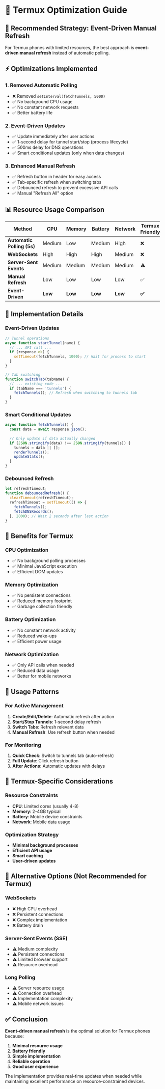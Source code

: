 # 📱 Termux Optimization Guide

## 🎯 **Recommended Strategy: Event-Driven Manual Refresh**

For Termux phones with limited resources, the best approach is **event-driven manual refresh** instead of automatic polling.

## ⚡ **Optimizations Implemented**

### **1. Removed Automatic Polling**
- ❌ Removed `setInterval(fetchTunnels, 5000)` 
- ✅ No background CPU usage
- ✅ No constant network requests
- ✅ Better battery life

### **2. Event-Driven Updates**
- ✅ Update immediately after user actions
- ✅ 1-second delay for tunnel start/stop (process lifecycle)
- ✅ 500ms delay for DNS operations
- ✅ Smart conditional updates (only when data changes)

### **3. Enhanced Manual Refresh**
- ✅ Refresh button in header for easy access
- ✅ Tab-specific refresh when switching tabs
- ✅ Debounced refresh to prevent excessive API calls
- ✅ Manual "Refresh All" option

## 📊 **Resource Usage Comparison**

| Method | CPU | Memory | Battery | Network | Termux Friendly |
|--------|-----|--------|---------|---------|-----------------|
| **Automatic Polling (5s)** | Medium | Low | Medium | High | ❌ |
| **WebSockets** | High | High | High | Medium | ❌ |
| **Server-Sent Events** | Medium | Medium | Medium | Medium | ⚠️ |
| **Manual Refresh** | Low | Low | Low | Low | ✅ |
| **Event-Driven** | **Low** | **Low** | **Low** | **Low** | **✅** |

## 🔧 **Implementation Details**

### **Event-Driven Updates**
```javascript
// Tunnel operations
async function startTunnel(name) {
  // ... API call ...
  if (response.ok) {
    setTimeout(fetchTunnels, 1000); // Wait for process to start
  }
}

// Tab switching
function switchTab(tabName) {
  // ... existing code ...
  if (tabName === 'tunnels') {
    fetchTunnels(); // Refresh when switching to tunnels tab
  }
}
```

### **Smart Conditional Updates**
```javascript
async function fetchTunnels() {
  const data = await response.json();
  
  // Only update if data actually changed
  if (JSON.stringify(data) !== JSON.stringify(tunnels)) {
    tunnels = data || [];
    renderTunnels();
    updateStats();
  }
}
```

### **Debounced Refresh**
```javascript
let refreshTimeout;
function debouncedRefresh() {
  clearTimeout(refreshTimeout);
  refreshTimeout = setTimeout(() => {
    fetchTunnels();
    fetchDNSRecords();
  }, 2000); // Wait 2 seconds after last action
}
```

## 🎯 **Benefits for Termux**

### **CPU Optimization**
- ✅ No background polling processes
- ✅ Minimal JavaScript execution
- ✅ Efficient DOM updates

### **Memory Optimization**
- ✅ No persistent connections
- ✅ Reduced memory footprint
- ✅ Garbage collection friendly

### **Battery Optimization**
- ✅ No constant network activity
- ✅ Reduced wake-ups
- ✅ Efficient power usage

### **Network Optimization**
- ✅ Only API calls when needed
- ✅ Reduced data usage
- ✅ Better for mobile networks

## 🚀 **Usage Patterns**

### **For Active Management**
1. **Create/Edit/Delete**: Automatic refresh after action
2. **Start/Stop Tunnels**: 1-second delay refresh
3. **Switch Tabs**: Refresh relevant data
4. **Manual Refresh**: Use refresh button when needed

### **For Monitoring**
1. **Quick Check**: Switch to tunnels tab (auto-refresh)
2. **Full Update**: Click refresh button
3. **After Actions**: Automatic updates with delays

## 📱 **Termux-Specific Considerations**

### **Resource Constraints**
- **CPU**: Limited cores (usually 4-8)
- **Memory**: 2-4GB typical
- **Battery**: Mobile device constraints
- **Network**: Mobile data usage

### **Optimization Strategy**
- **Minimal background processes**
- **Efficient API usage**
- **Smart caching**
- **User-driven updates**

## 🔄 **Alternative Options (Not Recommended for Termux)**

### **WebSockets**
- ❌ High CPU overhead
- ❌ Persistent connections
- ❌ Complex implementation
- ❌ Battery drain

### **Server-Sent Events (SSE)**
- ⚠️ Medium complexity
- ⚠️ Persistent connections
- ⚠️ Limited browser support
- ⚠️ Resource overhead

### **Long Polling**
- ⚠️ Server resource usage
- ⚠️ Connection overhead
- ⚠️ Implementation complexity
- ⚠️ Mobile network issues

## ✅ **Conclusion**

**Event-driven manual refresh** is the optimal solution for Termux phones because:

1. **Minimal resource usage**
2. **Battery friendly**
3. **Simple implementation**
4. **Reliable operation**
5. **Good user experience**

The implementation provides real-time updates when needed while maintaining excellent performance on resource-constrained devices. 